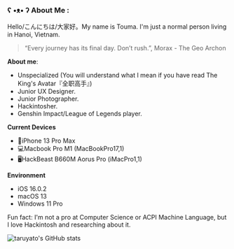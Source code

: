 ### ʕ •ᴥ• ʔ About Me :
Hello/こんにちは/大家好。My name is Touma. I'm just a normal person living in Hanoi, Vietnam.
> “Every journey has its final day. Don’t rush.”, Morax - The Geo Archon

**About me**:
- Unspecialized (You will understand what I mean if you have read The King's Avatar『全职高手』)
- Junior UX Designer.
- Junior Photographer.
- Hackintosher.
- Genshin Impact/League of Legends player.

**Current Devices**
- 📱iPhone 13 Pro Max
- 💻Macbook Pro M1 (MacBookPro17,1)
- 🖥️HackBeast B660M Aorus Pro (iMacPro1,1)

**Environment**
- iOS 16.0.2
- macOS 13
- Windows 11 Pro

Fun fact: I'm not a pro at Computer Science or ACPI Machine Language, but I love Hackintosh and researching about it.

![taruyato's GitHub stats](https://github-readme-stats.vercel.app/api?username=taruyato&theme=tokyonight&hide_border=true&include_all_commits=true&count_private=false)
